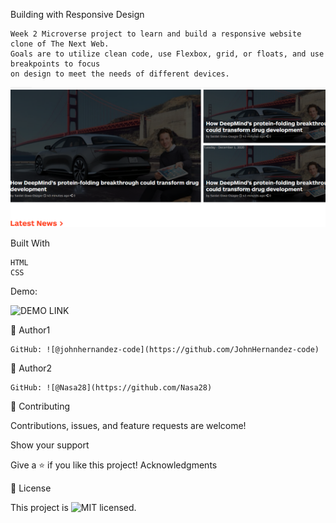 Building with Responsive Design

    Week 2 Microverse project to learn and build a responsive website clone of The Next Web.
    Goals are to utilize clean code, use Flexbox, grid, or floats, and use breakpoints to focus
    on design to meet the needs of different devices. 



![Screenshot](images/sshot.png?raw=true "Screenshot")

Built With

    HTML
    CSS

Demo:

![DEMO LINK](https://johnhernandez-code.github.io/tnw-responsive-web)

👤 Author1

    GitHub: ![@johnhernandez-code](https://github.com/JohnHernandez-code)

👤 Author2

    GitHub: ![@Nasa28](https://github.com/Nasa28)


🤝 Contributing

Contributions, issues, and feature requests are welcome!

Show your support

Give a ⭐️ if you like this project!
Acknowledgments

    

📝 License

This project is ![MIT](https://github.com/JohnHernandez-code/tnw-responsive-web/blob/main/LICENSE) licensed.